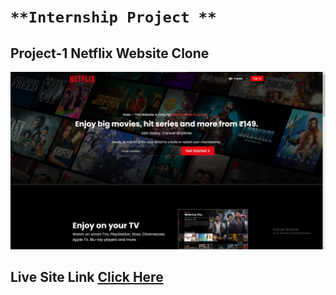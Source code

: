# ``**Internship Project **``
## Project-1 **Netflix Website Clone**
![Output Image](./output%20image.jpg)
## Live Site Link [Click Here](https://rvnetflix.netlify.app/)
